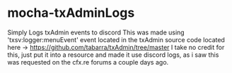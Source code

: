 # mocha-txAdminLogs
 Simply Logs txAdmin events to discord
 This was made using 'txsv:logger:menuEvent' event located in the txAdmin source code located here -> https://github.com/tabarra/txAdmin/tree/master 
 I take no credit for this, just put it into a resource and made it use discord logs, as i saw this was requested on the cfx.re forums a couple days ago.

